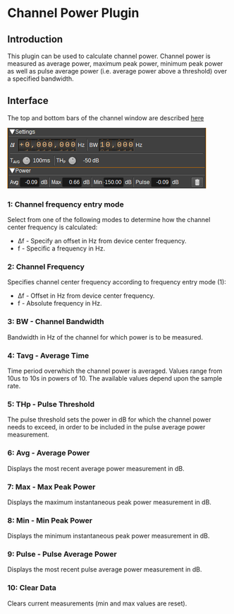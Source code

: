 ﻿<h1>Channel Power Plugin</h1>

<h2>Introduction</h2>

This plugin can be used to calculate channel power. Channel power is measured as average power, maximum peak power, minimum peak power as well as pulse average power (i.e. average power above a threshold) over a specified bandwidth.

<h2>Interface</h2>

The top and bottom bars of the channel window are described [here](../../../sdrgui/channel/readme.md)

![Channel power plugin GUI](../../../doc/img/ChannelPower_plugin_settings.png)

<h3>1: Channel frequency entry mode</h3>

Select from one of the following modes to determine how the channel center frequency is calculated:

* Δf - Specify an offset in Hz from device center frequency.
* f - Specific a frequency in Hz.

<h3>2: Channel Frequency</h3>

Specifies channel center frequency according to frequency entry mode (1):

* Δf - Offset in Hz from device center frequency.
* f - Absolute frequency in Hz.

<h3>3: BW - Channel Bandwidth</h3>

Bandwidth in Hz of the channel for which power is to be measured.

<h3>4: Tavg - Average Time</h3>

Time period overwhich the channel power is averaged. Values range from 10us to 10s in powers of 10. The available values depend upon the sample rate.

<h3>5: THp - Pulse Threshold</h3>

The pulse threshold sets the power in dB for which the channel power needs to exceed, in order to be included in the pulse average power measurement.

<h3>6: Avg - Average Power</h3>

Displays the most recent average power measurement in dB.

<h3>7: Max - Max Peak Power</h3>

Displays the maximum instantaneous peak power measurement in dB.

<h3>8: Min - Min Peak Power</h3>

Displays the minimum instantaneous peak power measurement in dB.

<h3>9: Pulse - Pulse Average Power</h3>

Displays the most recent pulse average power measurement in dB.

<h3>10: Clear Data</h3>

Clears current measurements (min and max values are reset).
